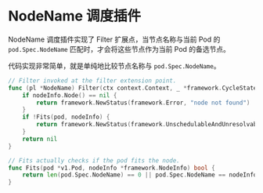 # NodeName 调度插件 #

NodeName 调度插件实现了 Filter 扩展点，当节点名称与当前 Pod 的 `pod.Spec.NodeName` 匹配时，才会将这些节点作为当前 Pod 的备选节点。

代码实现非常简单，就是单纯地比较节点名称与 `pod.Spec.NodeName`。

``` go
// Filter invoked at the filter extension point.
func (pl *NodeName) Filter(ctx context.Context, _ *framework.CycleState, pod *v1.Pod, nodeInfo *framework.NodeInfo) *framework.Status {
	if nodeInfo.Node() == nil {
		return framework.NewStatus(framework.Error, "node not found")
	}
	if !Fits(pod, nodeInfo) {
		return framework.NewStatus(framework.UnschedulableAndUnresolvable, ErrReason)
	}
	return nil
}

// Fits actually checks if the pod fits the node.
func Fits(pod *v1.Pod, nodeInfo *framework.NodeInfo) bool {
	return len(pod.Spec.NodeName) == 0 || pod.Spec.NodeName == nodeInfo.Node().Name
}
```
